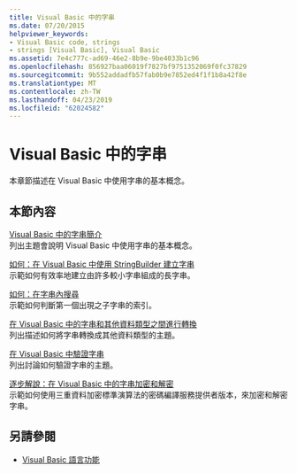 ```yaml
---
title: Visual Basic 中的字串
ms.date: 07/20/2015
helpviewer_keywords:
- Visual Basic code, strings
- strings [Visual Basic], Visual Basic
ms.assetid: 7e4c777c-ad69-46e2-8b9e-9be4033b1c96
ms.openlocfilehash: 856927baa06019f7827bf9751352069f0fc37829
ms.sourcegitcommit: 9b552addadfb57fab0b9e7852ed4f1f1b8a42f8e
ms.translationtype: MT
ms.contentlocale: zh-TW
ms.lasthandoff: 04/23/2019
ms.locfileid: "62024582"
---
```

# <a name="strings-in-visual-basic"></a>Visual Basic 中的字串
本章節描述在 Visual Basic 中使用字串的基本概念。  
  
## <a name="in-this-section"></a>本節內容  
 [Visual Basic 中的字串簡介](../../../../visual-basic/programming-guide/language-features/strings/introduction-to-strings.md)  
 列出主題會說明 Visual Basic 中使用字串的基本概念。  
  
 [如何：在 Visual Basic 中使用 StringBuilder 建立字串](../../../../visual-basic/programming-guide/language-features/strings/how-to-create-strings-using-a-stringbuilder.md)  
 示範如何有效率地建立由許多較小字串組成的長字串。  
  
 [如何：在字串內搜尋](../../../../visual-basic/programming-guide/language-features/strings/how-to-search-within-a-string.md)  
 示範如何判斷第一個出現之子字串的索引。  
  
 [在 Visual Basic 中的字串和其他資料類型之間進行轉換](../../../../visual-basic/programming-guide/language-features/strings/converting-between-strings-and-other-data-types.md)  
 列出描述如何將字串轉換成其他資料類型的主題。  
  
 [在 Visual Basic 中驗證字串](../../../../visual-basic/programming-guide/language-features/strings/validating-strings.md)  
 列出討論如何驗證字串的主題。  
  
 [逐步解說：在 Visual Basic 中的字串加密和解密](../../../../visual-basic/programming-guide/language-features/strings/walkthrough-encrypting-and-decrypting-strings.md)  
 示範如何使用三重資料加密標準演算法的密碼編譯服務提供者版本，來加密和解密字串。  
  
## <a name="see-also"></a>另請參閱

- [Visual Basic 語言功能](../../../../visual-basic/programming-guide/language-features/index.md)
